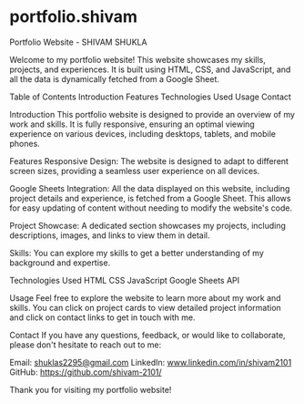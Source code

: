 # portfolio.shivam
Portfolio Website - SHIVAM SHUKLA

Welcome to my portfolio website! This website showcases my skills, projects, and experiences. It is built using HTML, CSS, and JavaScript, and all the data is dynamically fetched from a Google Sheet.

Table of Contents
Introduction
Features
Technologies Used
Usage
Contact


Introduction
This portfolio website is designed to provide an overview of my work and skills. It is fully responsive, ensuring an optimal viewing experience on various devices, including desktops, tablets, and mobile phones.

Features
Responsive Design: The website is designed to adapt to different screen sizes, providing a seamless user experience on all devices.

Google Sheets Integration: All the data displayed on this website, including project details and experience, is fetched from a Google Sheet. This allows for easy updating of content without needing to modify the website's code.

Project Showcase: A dedicated section showcases my projects, including descriptions, images, and links to view them in detail.

Skills: You can explore my skills to get a better understanding of my background and expertise.


Technologies Used
HTML
CSS
JavaScript
Google Sheets API


Usage
Feel free to explore the website to learn more about my work and skills. You can click on project cards to view detailed project information and click on contact links to get in touch with me.


Contact
If you have any questions, feedback, or would like to collaborate, please don't hesitate to reach out to me:

Email: shuklas2295@gmail.com
LinkedIn: www.linkedin.com/in/shivam2101
GitHub: https://github.com/shivam-2101/

Thank you for visiting my portfolio website!






